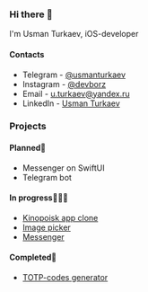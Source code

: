 ### Hi there 👋

I'm Usman Turkaev, iOS-developer

#### Contacts
- Telegram - [@usmanturkaev](https://t.me/usmanturkaev)
- Instagram - [@devborz](https://instagram.com/devborz)
- Email - u.turkaev@yandex.ru
- LinkedIn - [Usman Turkaev](https://www.linkedin.com/in/turkaev/)

### Projects

#### Planned🎯
- Messenger on SwiftUI
- Telegram bot
#### In progress👨🏻‍💻
- [Kinopoisk app clone](https://github.com/devborz/Kinopoisk-clone)
- [Image picker](https://github.com/devborz/ImagePicker)
- [Messenger](https://github.com/devborz/Messenger)
#### Completed🏁
- [TOTP-codes generator](https://github.com/devborz/KeyStore)
